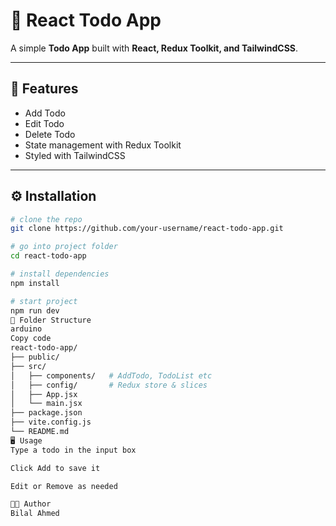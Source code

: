 # 📝 React Todo App

A simple **Todo App** built with **React, Redux Toolkit, and TailwindCSS**.

---

## 🚀 Features
- Add Todo
- Edit Todo
- Delete Todo
- State management with Redux Toolkit
- Styled with TailwindCSS

---

## ⚙️ Installation

```bash
# clone the repo
git clone https://github.com/your-username/react-todo-app.git

# go into project folder
cd react-todo-app

# install dependencies
npm install

# start project
npm run dev
📂 Folder Structure
arduino
Copy code
react-todo-app/
├── public/
├── src/
│   ├── components/   # AddTodo, TodoList etc
│   ├── config/       # Redux store & slices
│   ├── App.jsx
│   └── main.jsx
├── package.json
├── vite.config.js
└── README.md
🖥️ Usage
Type a todo in the input box

Click Add to save it

Edit or Remove as needed

👨‍💻 Author
Bilal Ahmed
